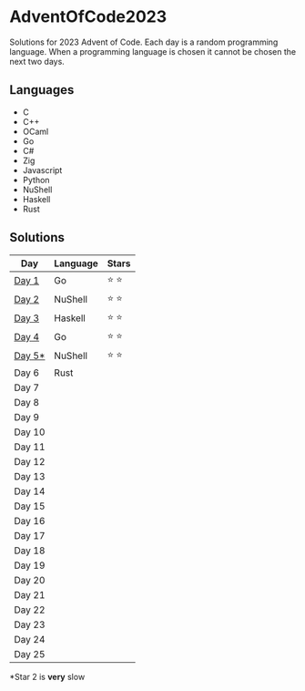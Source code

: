 # AdventOfCode2023
Solutions for 2023 Advent of Code. Each day is a random programming language. When a programming language is chosen it cannot be chosen the next two days.

## Languages
* C
* C++
* OCaml
* Go
* C#
* Zig
* Javascript
* Python
* NuShell
* Haskell
* Rust

## Solutions
|       Day       | Language |     Stars     |
|-----------------|----------|---------------|
|  [Day 1](day1)  |    Go    | :star: :star: |
|  [Day 2](day2)  | NuShell  | :star: :star: |
|  [Day 3](day3)  | Haskell  | :star: :star: |
|  [Day 4](day4)  |    Go    | :star: :star: |
|  [Day 5*](day5) | NuShell  | :star: :star: |
| Day 6           |   Rust   |               |
| Day 7 |  |  |
| Day 8 |  |  |
| Day 9 |  |  |
| Day 10|  |  |
| Day 11|  |  |
| Day 12|  |  |
| Day 13|  |  |
| Day 14|  |  |
| Day 15|  |  |
| Day 16|  |  |
| Day 17|  |  |
| Day 18|  |  |
| Day 19|  |  |
| Day 20|  |  |
| Day 21|  |  |
| Day 22|  |  |
| Day 23|  |  |
| Day 24|  |  |
| Day 25|  |  |

*Star 2 is **very** slow 
